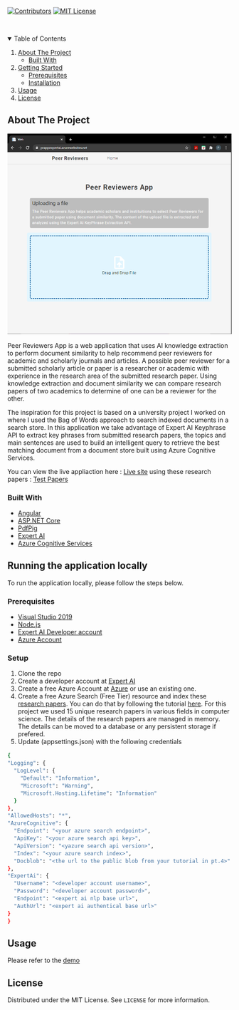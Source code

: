 <!--
*** Thanks for checking out the Best-README-Template. If you have a suggestion
*** that would make this better, please fork the repo and create a pull request
*** or simply open an issue with the tag "enhancement".
*** Thanks again! Now go create something AMAZING! :D
-->



<!-- PROJECT SHIELDS -->
<!--
*** I'm using markdown "reference style" links for readability.
*** Reference links are enclosed in brackets [ ] instead of parentheses ( ).
*** See the bottom of this document for the declaration of the reference variables
*** for contributors-url, forks-url, etc. This is an optional, concise syntax you may use.
*** https://www.markdownguide.org/basic-syntax/#reference-style-links
-->
[![Contributors][contributors-shield]][contributors-url]
[![MIT License][license-shield]][license-url]


<!-- PROJECT LOGO -->
<br />
<p align="center">
<!-- TABLE OF CONTENTS -->
<details open="open">
  <summary>Table of Contents</summary>
  <ol>
    <li>
      <a href="#about-the-project">About The Project</a>
      <ul>
        <li><a href="#built-with">Built With</a></li>
      </ul>
    </li>
    <li>
      <a href="#getting-started">Getting Started</a>
      <ul>
        <li><a href="#prerequisites">Prerequisites</a></li>
        <li><a href="#installation">Installation</a></li>
      </ul>
    </li>
    <li><a href="#usage">Usage</a></li>
    <li><a href="#license">License</a></li>
  </ol>
</details>



<!-- ABOUT THE PROJECT -->
## About The Project

[![Product Name Screen Shot][product-screenshot]](https://prappexpertai.azurewebsites.net/)

Peer Reviewers App is a web application that uses AI knowledge extraction to perform document similarity to help recommend peer reviewers  for 
academic and scholarly journals and articles. A possible peer reviewer for a submitted scholarly article or paper is a researcher or academic with experience
in the research area of the submitted research paper. Using knowledge extraction and document similarity we can compare research papers of two academics to
determine of one can be a reviewer for the other. 

The inspiration for this project is based on a university project I worked on where I used the Bag of Words approach to search indexed documents in a 
search store. In this application we take advantage of Expert AI Keyphrase API to extract key phrases from submitted research papers, the topics and 
main sentences are used to build an intelligent query to retrieve the best matching document from a document store built using Azure Cognitive Services. 

You can view the live appliaction here : [Live site](https://prappexpertai.azurewebsites.net/)   using these research papers : [Test Papers](http://test.com)

### Built With
* [Angular](https://angular.io/)
* [ASP.NET Core](https://dotnet.microsoft.com/)
* [PdfPig](https://uglytoad.github.io/PdfPig/)
* [Expert AI](https://www.expert.ai/)
* [Azure Cognitive Services](https://azure.microsoft.com/en-gb/services/cognitive-services/)



<!-- GETTING STARTED -->
## Running the application locally

To run the application locally, please follow the steps below.

### Prerequisites

* [Visual Studio 2019](https://visualstudio.microsoft.com/)
* [Node.js](https://nodejs.org/)
* [Expert AI Developer account](https://developer.expert.ai/)
* [Azure Account](https://azure.microsoft.com/)


### Setup

1. Clone the repo 
2. Create a developer account at [Expert AI](https://developer.expert.ai/)
3. Create a free Azure Account at [Azure](https://azure.microsoft.com/) or use an existing one. 
4. Create a free Azure Search (Free Tier) resource and index these [research papers](). You can do that by following the tutorial [here](https://docs.microsoft.com/en-us/azure/search/cognitive-search-quickstart-blob). For this project we used 15 unique research papers in various fields in computer science. The details of the research papers are managed in memory. The details can be moved to a database or any persistent storage if prefered. 
5. Update (appsettings.json) with the following credentials
  ```sh
  {
  "Logging": {
    "LogLevel": {
      "Default": "Information",
      "Microsoft": "Warning",
      "Microsoft.Hosting.Lifetime": "Information"
    }
  },
  "AllowedHosts": "*",
  "AzureCognitive": {
    "Endpoint": "<your azure search endpoint>",
    "ApiKey": "<your azure search api key>",
    "ApiVersion": "<yazure search api version>",
    "Index": "<your azure search index>",
    "Docblob": "<the url to the public blob from your tutorial in pt.4>"
  },
  "ExpertAi": {
    "Username": "<developer account username>",
    "Password": "<developer account password>",
    "Endpoint": "<expert ai nlp base url>",
    "AuthUrl": "<expert ai authentical base url>"
  }
}
  ```

<!-- USAGE EXAMPLES -->
## Usage

Please refer to the [demo](https://example.com)

<!-- LICENSE -->
## License

Distributed under the MIT License. See `LICENSE` for more information.


<!-- MARKDOWN LINKS & IMAGES -->
<!-- https://www.markdownguide.org/basic-syntax/#reference-style-links -->
[contributors-shield]: https://img.shields.io/github/contributors/othneildrew/Best-README-Template.svg?style=for-the-badge
[contributors-url]: https://github.com/peterasamoah7/peer-reviewers-expertai/graphs/contributors
[license-shield]: https://img.shields.io/github/license/othneildrew/Best-README-Template.svg?style=for-the-badge
[license-url]: https://github.com/othneildrew/Best-README-Template/blob/master/LICENSE.txt
[product-screenshot]: images/prapp.png
